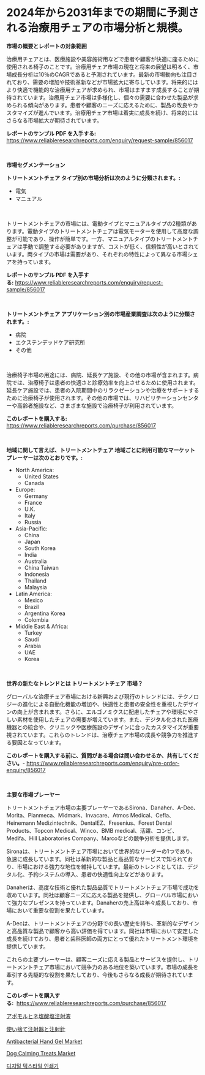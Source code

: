 <p><h1>2024年から2031年までの期間に予測される治療用チェアの市場分析と規模。</h1></p><p><strong>市場の概要とレポートの対象範囲</strong></p>
<p><p>治療用チェアとは、医療施設や美容施術用などで患者や顧客が快適に座るために使用される椅子のことです。治療用チェア市場の現在と将来の展望は明るく、市場成長分析は10％のCAGRであると予測されています。最新の市場動向も注目されており、需要の増加や技術革新などが市場拡大に寄与しています。将来的にはより快適で機能的な治療用チェアが求められ、市場はますます成長することが期待されています。治療用チェア市場は多様化し、個々の需要に合わせた製品が求められる傾向があります。患者や顧客のニーズに応えるために、製品の改良やカスタマイズが進んでいます。治療用チェア市場は着実に成長を続け、将来的にはさらなる市場拡大が期待されています。</p></p>
<p><strong>レポートのサンプル PDF を入手する:</strong> <a href="https://www.reliableresearchreports.com/enquiry/request-sample/856017">https://www.reliableresearchreports.com/enquiry/request-sample/856017</a></p>
<p>&nbsp;</p>
<p><strong>市場セグメンテーション</strong></p>
<p><strong>トリートメントチェア タイプ別の市場分析は次のように分類されます。:</strong></p>
<p><ul><li>電気</li><li>マニュアル</li></ul></p>
<p>&nbsp;</p>
<p><p>トリートメントチェアの市場には、電動タイプとマニュアルタイプの2種類があります。電動タイプのトリートメントチェアは電気モーターを使用して高度な調整が可能であり、操作が簡単です。一方、マニュアルタイプのトリートメントチェアは手動で調整する必要がありますが、コストが低く、信頼性が高いとされています。両タイプの市場は需要があり、それぞれの特性によって異なる市場シェアを持っています。</p></p>
<p><strong>レポートのサンプル PDF を入手する:</strong>&nbsp;<a href="https://www.reliableresearchreports.com/enquiry/request-sample/856017">https://www.reliableresearchreports.com/enquiry/request-sample/856017</a></p>
<p>&nbsp;</p>
<p><strong> トリートメントチェア アプリケーション別の市場産業調査は次のように分類されます。:</strong></p>
<p><ul><li>病院</li><li>エクステンデッドケア研究所</li><li>その他</li></ul></p>
<p>&nbsp;</p>
<p><p>治療椅子市場の用途には、病院、延長ケア施設、その他の市場が含まれます。病院では、治療椅子は患者の快適さと診療効率を向上させるために使用されます。延長ケア施設では、患者の入院期間中のリラクゼーションや治療をサポートするために治療椅子が使用されます。その他の市場では、リハビリテーションセンターや高齢者施設など、さまざまな施設で治療椅子が利用されています。</p></p>
<p><strong>このレポートを購入する:</strong>&nbsp; <a href="https://www.reliableresearchreports.com/purchase/856017">https://www.reliableresearchreports.com/purchase/856017</a></p>
<p>&nbsp;</p>
<p><strong>地域に関して言えば、トリートメントチェア 地域ごとに利用可能なマーケットプレーヤーは次のとおりです。:</strong></p>
<p><ul>
    <li>
        North America:
        <ul>
            <li>United States</li>
            <li>Canada</li>
        </ul>
    </li>
    <li>
        Europe:
        <ul>
            <li>Germany</li>
            <li>France</li>
            <li>U.K.</li>
            <li>Italy</li>
            <li>Russia</li>
        </ul>
    </li>
    <li>
        Asia-Pacific:
        <ul>
            <li>China</li>
            <li>Japan</li>
            <li>South Korea</li>
            <li>India</li>
            <li>Australia</li>
            <li>China Taiwan</li>
            <li>Indonesia</li>
            <li>Thailand</li>
            <li>Malaysia</li>
        </ul>
    </li>
    <li>
        Latin America:
        <ul>
            <li>Mexico</li>
            <li>Brazil</li>
            <li>Argentina Korea</li>
            <li>Colombia</li>
        </ul>
    </li>
    <li>
        Middle East & Africa:
        <ul>
            <li>Turkey</li>
            <li>Saudi</li>
            <li>Arabia</li>
            <li>UAE</li>
            <li>Korea</li>
        </ul>
    </li>
    </ul></p>
<p>&nbsp;</p>
<p><strong>世界の新たなトレンドとは トリートメントチェア 市場？</strong></p>
<p><p>グローバルな治療チェア市場における新興および現行のトレンドには、テクノロジーの進化による自動化機能の増加や、快適性と患者の安全性を重視したデザインの向上が含まれます。さらに、エルゴノミクスに配慮したチェアや環境にやさしい素材を使用したチェアの需要が増えています。また、デジタル化された医療機器との統合や、クリニックや医療施設のデザインに合ったカスタマイズが重要視されています。これらのトレンドは、治療チェア市場の成長や競争力を推進する要因となっています。</p></p>
<p><strong>このレポートを購入する前に、質問がある場合は問い合わせるか、共有してください。</strong>- <a href="https://www.reliableresearchreports.com/enquiry/pre-order-enquiry/856017">https://www.reliableresearchreports.com/enquiry/pre-order-enquiry/856017</a></p>
<p>&nbsp;</p>
<p><strong>主要な市場プレーヤー</strong></p>
<p><p>トリートメントチェア市場の主要プレーヤーであるSirona、Danaher、A-Dec、Morita、Planmeca、Midmark、Invacare、Atmos Medical、Cefla、Heinemann Medizintechnik、DentalEZ、Fresenius、Forest Dental Products、Topcon Medical、Winco、BMB medical、活躍、コンビ、Medifa、Hill Laboratories Company、Marcoなどの競争分析を提供します。</p><p>Sironaは、トリートメントチェア市場において世界的なリーダーの1つであり、急速に成長しています。同社は革新的な製品と高品質なサービスで知られており、市場における強力な地位を維持しています。最新のトレンドとしては、デジタル化、予約システムの導入、患者の快適性向上などがあります。</p><p>Danaherは、高度な技術と優れた製品品質でトリートメントチェア市場で成功を収めています。同社は顧客ニーズに応える製品を提供し、グローバル市場において強力なプレゼンスを持っています。Danaherの売上高は年々成長しており、市場において重要な役割を果たしています。</p><p>A-Decは、トリートメントチェアの分野での長い歴史を持ち、革新的なデザインと高品質な製品で顧客から高い評価を得ています。同社は市場において安定した成長を続けており、患者と歯科医師の両方にとって優れたトリートメント環境を提供しています。</p><p>これらの主要プレーヤーは、顧客ニーズに応える製品とサービスを提供し、トリートメントチェア市場において競争力のある地位を築いています。市場の成長を牽引する先駆的な役割を果たしており、今後もさらなる成長が期待されています。</p></p>
<p><strong>このレポートを購入する:</strong>&nbsp;&nbsp;<a href="https://www.reliableresearchreports.com/purchase/856017">https://www.reliableresearchreports.com/purchase/856017</a></p>
<p><p><a href="https://github.com/mohamedbakry57/Market-Research-Report-List-3/blob/main/71229224858.md">アポモルヒネ塩酸塩注射液</a></p><p><a href="https://github.com/zjkmgcs938405/Market-Research-Report-List-1/blob/main/78227824859.md">使い捨て注射器と注射針</a></p><p><a href="https://github.com/pgtimber/Market-Research-Report-List-1/blob/main/antibacterial-hand-gel-market.md">Antibacterial Hand Gel Market</a></p><p><a href="https://github.com/arionmp/Market-Research-Report-List-2/blob/main/dog-calming-treats-market.md">Dog Calming Treats Market</a></p><p><a href="https://github.com/vsnao330707/Market-Research-Report-List-1/blob/main/77244514370.md">디지털 텍스타일 인쇄기</a></p></p>